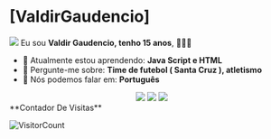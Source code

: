 # [ValdirGaudencio]
<img src="https://encrypted-tbn0.gstatic.com/images?q=tbn:ANd9GcTMkl_6GlUt00FzNoEoyMz39_GX4lGtpvml8vmGaWeXqQ&s" width="px">
Eu sou <strong>Valdir Gaudencio, tenho 15 anos</strong>, <strong></strong> 👨🏻‍💻 

- 🚀 Atualmente estou aprendendo: <strong>Java Script e HTML</strong> 
- 💬 Pergunte-me sobre: <strong>Time de futebol ( Santa Cruz ), atletismo</strong>
- 📣 Nós podemos falar em: <strong>Português</strong>

<div align="center">

  <a href="#" alt="Gmail">
    <img src="https://img.shields.io/badge/-Gmail-FF0000?style=flat-square&labelColor=FF0000&logo=gmail&logoColor=white&link=LINK-DO-SEU-EMAIL"/></a>

  <a href="#" alt="Linkedin">
    <img src="https://img.shields.io/badge/-Linkedin-0e76a8?style=flat-square&logo=Linkedin&logoColor=white&link=LINK-DO-SEU-LINKEDIN" /></a>

  <a href="#" alt="Instagram">
    <img src="https://img.shields.io/badge/-Instagram-DF0174?style=flat-square&labelColor=DF0174&logo=instagram&logoColor=white&link=LINK-DO-SEU-INSTAGRAM"/></a>

</div>
**Contador De Visitas**

![VisitorCount](https://profile-counter.glitch.me/{ValdirGaudencio}/count.svg)
